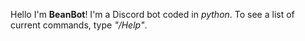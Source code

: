 Hello I'm **BeanBot**! I'm a Discord bot coded in *python*. 
To see a list of current commands, type *"/Help"*.